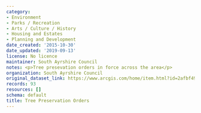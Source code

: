 ```yaml
---
category:
- Environment
- Parks / Recreation
- Arts / Culture / History
- Housing and Estates
- Planning and Development
date_created: '2015-10-30'
date_updated: '2019-09-13'
license: No licence
maintainer: South Ayrshire Council
notes: <p>Tree presevation orders in force across the area</p>
organization: South Ayrshire Council
original_dataset_link: https://www.arcgis.com/home/item.html?id=2afbf49fd8514e8aa67fa6a6eceeaf86
records: 93
resources: []
schema: default
title: Tree Preservation Orders
---
```

